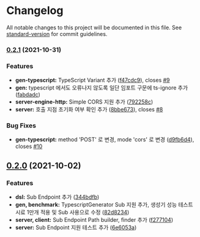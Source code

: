 # Changelog

All notable changes to this project will be documented in this file. See [standard-version](https://github.com/conventional-changelog/standard-version) for commit guidelines.

### [0.2.1](https://github.com/kotlin-everywhere/kenet/compare/v0.2.0...v0.2.1) (2021-10-31)


### Features

* **gen-typescript:** TypeScript Variant 추가 ([f47cdc9](https://github.com/kotlin-everywhere/kenet/commit/f47cdc9e563aa5e590977da2524f7eead02ba1d6)), closes [#9](https://github.com/kotlin-everywhere/kenet/issues/9)
* **gen:** typescript 에서도 오류나지 않도록 일단 임포트 구문에 ts-ignore 추가 ([fabdadc](https://github.com/kotlin-everywhere/kenet/commit/fabdadc7b62ee7f97023cc5f52923c21a12b5e32))
* **server-engine-http:** Simple CORS 지원 추가 ([792258c](https://github.com/kotlin-everywhere/kenet/commit/792258caa1fed8d130e0062d8c8d88f017549fd1))
* **server:** 호출 지점 초기화 여부 확인 추가 ([8bbe673](https://github.com/kotlin-everywhere/kenet/commit/8bbe6735de5da9c5e66b6d83d116eee8b701052f)), closes [#8](https://github.com/kotlin-everywhere/kenet/issues/8)


### Bug Fixes

* **gen-typescript:** method 'POST' 로 변경, mode 'cors' 로 변경 ([d9fb6d4](https://github.com/kotlin-everywhere/kenet/commit/d9fb6d4652ad7bd84a27b67ea90a05c248671568)), closes [#10](https://github.com/kotlin-everywhere/kenet/issues/10)

## [0.2.0](https://github.com/kotlin-everywhere/kenet/compare/v0.1.0...v0.2.0) (2021-10-02)


### Features

* **dsl:** Sub Endpoint 추가 ([344bdfb](https://github.com/kotlin-everywhere/kenet/commit/344bdfb3a291e320fcfb1f621b9c8aad1f5a1d69))
* **gen, benchmark:** TypescriptGenerator Sub 지원 추가, 생성기 성능 테스트 시료 1만개 적용 및 Sub 사용으로 수정 ([82d8234](https://github.com/kotlin-everywhere/kenet/commit/82d82341966a7f71e7c5b6e51a2b9d801a4a361a))
* **server, client:** Sub Endpoint Path builder, finder 추가 ([f277104](https://github.com/kotlin-everywhere/kenet/commit/f277104f69233c9d0df7ad88705dc126f0070267))
* **server:** Sub Endpoint 지원 테스트 추가 ([6e6053a](https://github.com/kotlin-everywhere/kenet/commit/6e6053a156502f020ed6851947d29c3ea2a3c61d))
